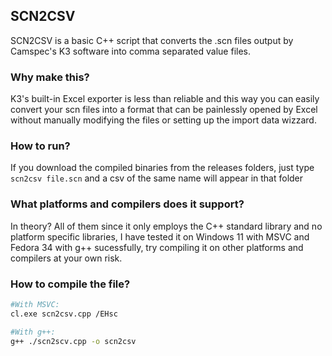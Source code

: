 ## SCN2CSV
 SCN2CSV is a basic C++ script that converts the .scn files output by Camspec's K3 software into comma separated value files.

### Why make this?
K3's built-in Excel exporter is less than reliable and this way you can easily convert your scn files into a format that can be painlessly opened by Excel without manually modifying the files or setting up the import data wizzard.

### How to run?
If you download the compiled binaries from the releases folders, just type `scn2csv file.scn` and a csv of the same name will appear in that folder

### What platforms and compilers does it support?
In theory? All of them since it only employs the C++ standard library and no platform specific libraries, I have tested it on Windows 11 with MSVC and Fedora 34 with g++ sucessfully, try compiling it on other platforms and compilers at your own risk.

### How to compile the file?
```bash
#With MSVC:
cl.exe scn2csv.cpp /EHsc

#With g++:
g++ ./scn2scv.cpp -o scn2csv
```